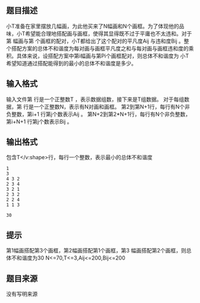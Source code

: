 


## 题目描述
小T准备在家里摆放几幅画，为此他买来了N幅画和N个画框。为了体现他的品味，小T希望能合理地搭配画与画框，使得其显得既不过于平庸也不太违和。对于第 幅画与第 个画框的配对，小T都给出了这个配对的平凡度Aij 与违和度Bij 。整个搭配方案的总体不和谐度为每对画与画框平凡度之和与每对画与画框违和度的乘积。具体来说，设搭配方案中第i幅画与第Pi个画框配对，则总体不和谐度为
小T希望知道通过搭配能得到的最小的总体不和谐度是多少。
## 输入格式
输入文件第 行是一个正整数T ，表示数据组数，接下来是T组数据。
对于每组数据，第 行是一个正整数N，表示有N对画和画框。
第2到第N+1行，每行有N个非负整数，第i+1 行第j个数表示Aij 。
第N+2到第2*N+1行，每行有N个非负整数，第i+N+1 行第j个数表示Bij 。
## 输出格式
包含T</v:shape>行，每行一个整数，表示最小的总体不和谐度

```input1
1
3
4 3 2
2 3 4
3 2 1
2 3 2
2 2 4
1 1 3

```

```output1
30
```

## 提示
第1幅画搭配第3个画框，第2幅画搭配第1个画框，第3 幅画搭配第2个画框，则总体不和谐度为30
N<=70,T<=3,Aij<=200,Bij<=200
## 题目来源
没有写明来源


